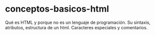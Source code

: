 # conceptos-basicos-html
Qué es HTML y porque no es un lenguaje de programación. Su sintaxis, atributos, estructura de un html. Caracteres especiales y comentarios.
